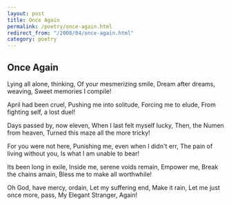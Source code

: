 ```yaml
---
layout: post
title: Once Again
permalink: /poetry/once-again.html
redirect_from: "/2008/04/once-again.html"
category: poetry
---
```


Once Again
----------

Lying all alone, thinking,
Of your mesmerizing smile,
Dream after dreams, weaving,
Sweet memories I compile!

April had been cruel,
Pushing me into solitude,
Forcing me to elude,
From fighting self, a lost duel!

Days passed by, now eleven,
When I last felt myself lucky,
Then, the Numen from heaven,
Turned this maze all the more tricky!

For you were not here,
Punishing me, even when I didn't err,
The pain of living without you,
Is what I am unable to bear!

Its been long in exile,
Inside me, serene voids remain,
Empower me, Break the chains amain,
Bless me to make all worthwhile!

Oh God, have mercy, ordain,
Let my suffering end, Make it rain,
Let me just once more, pass,
My Elegant Stranger, Again!
